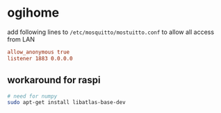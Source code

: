 # ogihome

add following lines to `/etc/mosquitto/mostuitto.conf` to allow all access from LAN

```conf
allow_anonymous true
listener 1883 0.0.0.0
```

## workaround for raspi

```sh
# need for numpy
sudo apt-get install libatlas-base-dev
```
